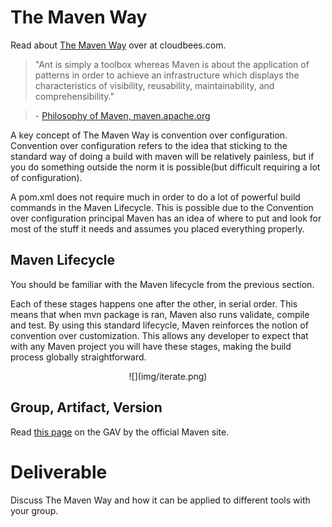 # The Maven Way

Read about [The Maven Way](https://www.cloudbees.com/blog/maven-way%E2%84%A2) over at cloudbees.com.

>"Ant is simply a toolbox whereas Maven is about the application of patterns in order to achieve an infrastructure which displays the characteristics of visibility, reusability, maintainability, and comprehensibility."

> \- [Philosophy of Maven, maven.apache.org](https://maven.apache.org/background/philosophy-of-maven.html)

A key concept of The Maven Way is convention over configuration. Convention over configuration refers to the idea that sticking to the standard way of doing a build with maven will be relatively painless, but if you do something outside the norm it is possible(but difficult requiring a lot of configuration).

A pom.xml does not require much in order to do a lot of powerful build commands in the Maven Lifecycle. This is possible due to the Convention over configuration principal Maven has an idea of where to put and look for most of the stuff it needs and assumes you placed everything properly.

## Maven Lifecycle

You should be familiar with the Maven lifecycle from the previous section.

Each of these stages happens one after the other, in serial order. This means that when mvn package is ran, Maven also runs validate, compile and test. By using this standard lifecycle, Maven reinforces the notion of convention over customization. This allows any developer to expect that with any Maven project you will have these stages, making the build process globally straightforward.

<center>
  ![](img/iterate.png)  
</center>

## Group, Artifact, Version

Read [this page](https://maven.apache.org/guides/mini/guide-naming-conventions.html) on the GAV by the official Maven site.

# Deliverable

Discuss The Maven Way and how it can be applied to different tools with your group.
